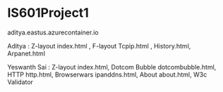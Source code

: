 # IS601Project1


aditya.eastus.azurecontainer.io


Aditya : Z-layout index.html , 
         F-layout Tcpip.html , History.html, Arpanet.html


Yeswanth Sai : Z-layout index.html, Dotcom Bubble dotcombubble.html, HTTP http.html, Browserwars ipanddns.html, About about.html, W3c Validator 

